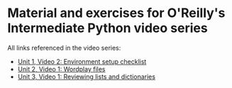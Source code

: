 # Material and exercises for O'Reilly's Intermediate Python video series

All links referenced in the video series:

* [Unit 1, Video 2: Environment setup checklist](./Unit1/checklist.mkd)
* [Unit 2, Video 1: Wordplay files](./Unit2/video1.mkd)
* [Unit 3, Video 1: Reviewing lists and dictionaries](./Unit3/video1.mkd)
